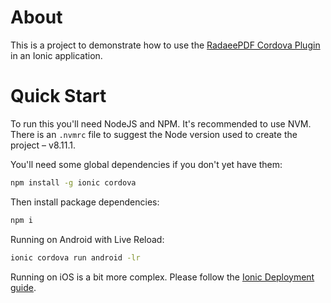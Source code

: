 # About

This is a project to demonstrate how to use the [RadaeePDF Cordova Plugin](https://github.com/gearit/RadaeePDF-Cordova/blob/master/README.md) in an Ionic application.

# Quick Start

To run this you'll need NodeJS and NPM. It's recommended to use NVM. There is an `.nvmrc` file to suggest the Node version used to create the project – v8.11.1.

You'll need some global dependencies if you don't yet have them:

```bash
npm install -g ionic cordova
```

Then install package dependencies:

```bash
npm i
```

Running on Android with Live Reload:
```bash
ionic cordova run android -lr
```

Running on iOS is a bit more complex. Please follow the [Ionic Deployment guide](https://ionicframework.com/docs/intro/deploying/).
